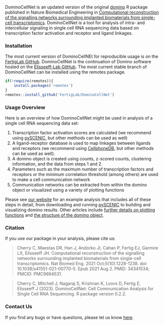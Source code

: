 DominoCellNet is an updated version of the original [domino](https://github.com/Elisseeff-Lab/domino) R package published in Nature Biomedical Engineering in [Computational reconstruction of the signalling networks surrounding implanted biomaterials from single-cell transcriptomics](https://doi.org/10.1038/s41551-021-00770-5). DominoCellNet is a tool for analysis of intra- and intercellular signaling in single cell RNA sequencing data based on transcription factor activation and receptor and ligand linkages.

### Installation

The most current version of DominoCellNEt for reproducible usage is on the [FertigLab GitHub](https://github.com/FertigLab/DominoCellNet). DominoCellNet is the continuation of Domino software hosted on the [Elisseeff-Lab GitHub](https://github.com/Elisseeff-Lab/domino). The most current stable branch of DominoCellNet can be installed using the remotes package.

```r
if(!require(remotes)){
    install.packages('remotes')
}
remotes::install_github('FertigLab/DominoCellNet')
```

### Usage Overview

Here is an overview of how DominoCellNet might be used in analysis of a single cell RNA sequencing data set:

1. Transcription factor activation scores are calculated (we recommend using [pySCENIC](https://pyscenic.readthedocs.io/en/latest/), but other methods can be used as well)
2. A ligand-receptor database is used to map linkages between ligands and receptors (we recommend using [CellphoneDB](https://www.cellphonedb.org/), but other methods can be used as well).
3. A domino object is created using counts, z-scored counts, clustering information, and the data from steps 1 and 2.
4. Parameters such as the maximum number of transcription factors and receptors or the minimum correlation threshold (among others) are used to make a cell communication network
5. Communication networks can be extracted from within the domino object or visualized using a variety of plotting functions

Please see [our website](https://fertiglab.github.io/DominoCellNet/) for an example analysis that includes all of these steps in detail, from downloading and running [pySCENIC](https://pyscenic.readthedocs.io/en/latest/) to building and visualizing domino results. Other articles include [further details on plotting functions](https://fertiglab.github.io/DominoCellNet/articles/plotting_vignette.html) and [the structure of the domino object](https://fertiglab.github.io/DominoCellNet/articles/domino_object_vignette.html).

### Citation

If you use our package in your analysis, please cite us:

> Cherry C, Maestas DR, Han J, Andorko JI, Cahan P, Fertig EJ, Garmire LX, Elisseeff JH. Computational reconstruction of the signalling networks surrounding implanted biomaterials from single-cell transcriptomics. Nat Biomed Eng. 2021 Oct;5(10):1228-1238. doi: 10.1038/s41551-021-00770-5. Epub 2021 Aug 2. PMID: 34341534; PMCID: PMC9894531.

> Cherry C, Mitchell J, Nagaraj S, Krishnan K, Lvovs D, Fertig E, Elisseeff J (2023). DominoCellNet: Cell Communication Analysis for Single Cell RNA Sequencing. R package version 0.2.2.

### Contact Us
If you find any bugs or have questions, please let us know [here](https://github.com/FertigLab/domino_development/issues).
